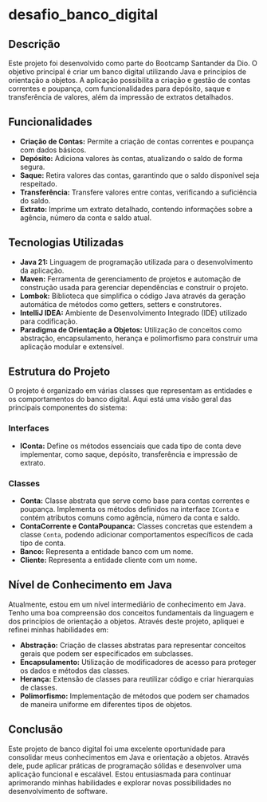 # desafio_banco_digital

## Descrição

Este projeto foi desenvolvido como parte do Bootcamp Santander da Dio. O objetivo principal é criar um banco digital utilizando Java e princípios de orientação a objetos. A aplicação possibilita a criação e gestão de contas correntes e poupança, com funcionalidades para depósito, saque e transferência de valores, além da impressão de extratos detalhados.

## Funcionalidades

- **Criação de Contas:** Permite a criação de contas correntes e poupança com dados básicos.
- **Depósito:** Adiciona valores às contas, atualizando o saldo de forma segura.
- **Saque:** Retira valores das contas, garantindo que o saldo disponível seja respeitado.
- **Transferência:** Transfere valores entre contas, verificando a suficiência do saldo.
- **Extrato:** Imprime um extrato detalhado, contendo informações sobre a agência, número da conta e saldo atual.

## Tecnologias Utilizadas

- **Java 21:** Linguagem de programação utilizada para o desenvolvimento da aplicação.
- **Maven:** Ferramenta de gerenciamento de projetos e automação de construção usada para gerenciar dependências e construir o projeto.
- **Lombok:** Biblioteca que simplifica o código Java através da geração automática de métodos como getters, setters e construtores.
- **IntelliJ IDEA:** Ambiente de Desenvolvimento Integrado (IDE) utilizado para codificação.
- **Paradigma de Orientação a Objetos:** Utilização de conceitos como abstração, encapsulamento, herança e polimorfismo para construir uma aplicação modular e extensível.

## Estrutura do Projeto

O projeto é organizado em várias classes que representam as entidades e os comportamentos do banco digital. Aqui está uma visão geral das principais componentes do sistema:

### Interfaces

- **IConta:** Define os métodos essenciais que cada tipo de conta deve implementar, como saque, depósito, transferência e impressão de extrato.

### Classes

- **Conta:** Classe abstrata que serve como base para contas correntes e poupança. Implementa os métodos definidos na interface `IConta` e contém atributos comuns como agência, número da conta e saldo.
- **ContaCorrente e ContaPoupanca:** Classes concretas que estendem a classe `Conta`, podendo adicionar comportamentos específicos de cada tipo de conta.
- **Banco:** Representa a entidade banco com um nome.
- **Cliente:** Representa a entidade cliente com um nome.

## Nível de Conhecimento em Java

Atualmente, estou em um nível intermediário de conhecimento em Java. Tenho uma boa compreensão dos conceitos fundamentais da linguagem e dos princípios de orientação a objetos. Através deste projeto, apliquei e refinei minhas habilidades em:

- **Abstração:** Criação de classes abstratas para representar conceitos gerais que podem ser especificados em subclasses.
- **Encapsulamento:** Utilização de modificadores de acesso para proteger os dados e métodos das classes.
- **Herança:** Extensão de classes para reutilizar código e criar hierarquias de classes.
- **Polimorfismo:** Implementação de métodos que podem ser chamados de maneira uniforme em diferentes tipos de objetos.

## Conclusão

Este projeto de banco digital foi uma excelente oportunidade para consolidar meus conhecimentos em Java e orientação a objetos. Através dele, pude aplicar práticas de programação sólidas e desenvolver uma aplicação funcional e escalável. Estou entusiasmada para continuar aprimorando minhas habilidades e explorar novas possibilidades no desenvolvimento de software.
